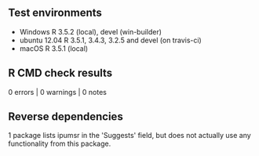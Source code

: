 ## Test environments
* Windows R 3.5.2 (local), devel (win-builder)
* ubuntu 12.04 R 3.5.1, 3.4.3, 3.2.5 and devel (on travis-ci)
* macOS R 3.5.1 (local)

## R CMD check results

0 errors | 0 warnings | 0 notes

## Reverse dependencies
1 package lists ipumsr in the 'Suggests' field, but does not actually use any
functionality from this package.
